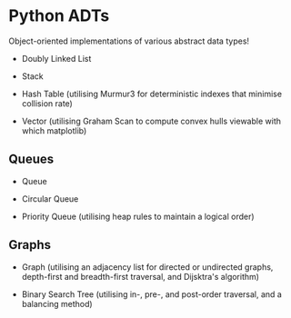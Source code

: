 # Python ADTs
Object-oriented implementations of various abstract data types!

- Doubly Linked List

- Stack

- Hash Table (utilising Murmur3 for deterministic indexes that minimise collision rate)

- Vector (utilising Graham Scan to compute convex hulls viewable with which matplotlib)

## Queues
- Queue
  
- Circular Queue
  
- Priority Queue (utilising heap rules to maintain a logical order)
  
## Graphs
- Graph (utilising an adjacency list for directed or undirected graphs, depth-first and breadth-first traversal, and Dijsktra's algorithm)

- Binary Search Tree (utilising in-, pre-, and post-order traversal, and a balancing method)
